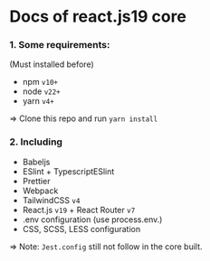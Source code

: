 # Docs of react.js19 core
### 1. Some requirements:
(Must installed before)
- npm `v10+`
- node `v22+`
- yarn `v4+`

=> Clone this repo and run `yarn install`

### 2. Including
- Babeljs
- ESlint + TypescriptESlint
- Prettier
- Webpack
- TailwindCSS `v4`
- React.js `v19` + React Router `v7`
- .env configuration (use process.env.<name-of-key>)
- CSS, SCSS, LESS configuration

=> Note: `Jest.config` still not follow in the core built.